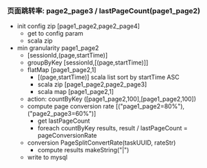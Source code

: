 ### 页面跳转率: page2_page3 / lastPageCount(page1_page2)
* init config zip [page1_page2,page2_page4]
    * get to config param
    * scala zip 
* min granularity page1_page2
    * [sessionId,(page,startTime)]
    * groupByKey [sessionId,[(page,startTime)]]
    * flatMap [page1_page2,1] 
        * [(page,startTime)] scala list sort by startTime ASC
        * scala zip [page1_page2,page2_page3]
        * scala map [page1_page2,1] 
    * action: countByKey ([page1_page2,100],[page1_page2,100])
    * compute page conversion rate [("page1_page2=80%"),("page2_page3=60%")]     
        * get lastPageCount
        * foreach countByKey results, result / lastPageCount = pageConversionRate
    * conversion PageSplitConvertRate(taskUUID, rateStr)
        * compute results makeString("|")
    * write to mysql
